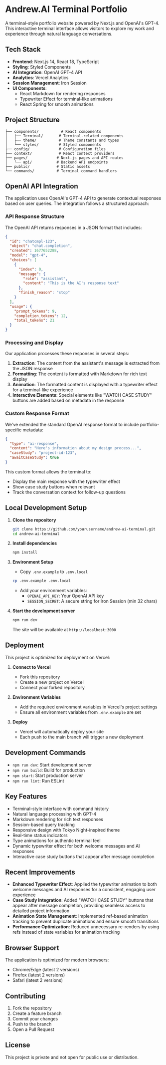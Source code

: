 # Andrew.AI Terminal Portfolio

A terminal-style portfolio website powered by Next.js and OpenAI's GPT-4. This interactive terminal interface allows visitors to explore my work and experience through natural language conversations.

## Tech Stack

- **Frontend**: Next.js 14, React 18, TypeScript
- **Styling**: Styled Components
- **AI Integration**: OpenAI GPT-4 API
- **Analytics**: Vercel Analytics
- **Session Management**: Iron Session
- **UI Components**: 
  - React Markdown for rendering responses
  - Typewriter Effect for terminal-like animations
  - React Spring for smooth animations

## Project Structure

```
├── components/          # React components
│   ├── Terminal/       # Terminal-related components
│   ├── theme/          # Theme constants and types
│   └── styles/         # Styled components
├── config/             # Configuration files
├── context/            # React context providers
├── pages/             # Next.js pages and API routes
│   └── api/           # Backend API endpoints
├── public/            # Static assets
└── commands/          # Terminal command handlers
```

## OpenAI API Integration

The application uses OpenAI's GPT-4 API to generate contextual responses based on user queries. The integration follows a structured approach:

### API Response Structure

The OpenAI API returns responses in a JSON format that includes:

```json
{
  "id": "chatcmpl-123",
  "object": "chat.completion",
  "created": 1677652288,
  "model": "gpt-4",
  "choices": [
    {
      "index": 0,
      "message": {
        "role": "assistant",
        "content": "This is the AI's response text"
      },
      "finish_reason": "stop"
    }
  ],
  "usage": {
    "prompt_tokens": 9,
    "completion_tokens": 12,
    "total_tokens": 21
  }
}
```

### Processing and Display

Our application processes these responses in several steps:

1. **Extraction**: The content from the assistant's message is extracted from the JSON response
2. **Formatting**: The content is formatted with Markdown for rich text display
3. **Animation**: The formatted content is displayed with a typewriter effect for a terminal-like experience
4. **Interactive Elements**: Special elements like "WATCH CASE STUDY" buttons are added based on metadata in the response

### Custom Response Format

We've extended the standard OpenAI response format to include portfolio-specific metadata:

```json
{
  "type": "ai-response",
  "content": "Here's information about my design process...",
  "caseStudy": "project-id-123",
  "awaitCaseStudy": true
}
```

This custom format allows the terminal to:
- Display the main response with the typewriter effect
- Show case study buttons when relevant
- Track the conversation context for follow-up questions

## Local Development Setup

1. **Clone the repository**
   ```bash
   git clone https://github.com/yourusername/andrew-ai-terminal.git
   cd andrew-ai-terminal
   ```

2. **Install dependencies**
   ```bash
   npm install
   ```

3. **Environment Setup**
   - Copy `.env.example` to `.env.local`
   ```bash
   cp .env.example .env.local
   ```
   - Add your environment variables:
     - `OPENAI_API_KEY`: Your OpenAI API key
     - `SESSION_SECRET`: A secure string for Iron Session (min 32 chars)

4. **Start the development server**
   ```bash
   npm run dev
   ```
   The site will be available at `http://localhost:3000`

## Deployment

This project is optimized for deployment on Vercel:

1. **Connect to Vercel**
   - Fork this repository
   - Create a new project on Vercel
   - Connect your forked repository

2. **Environment Variables**
   - Add the required environment variables in Vercel's project settings
   - Ensure all environment variables from `.env.example` are set

3. **Deploy**
   - Vercel will automatically deploy your site
   - Each push to the main branch will trigger a new deployment

## Development Commands

- `npm run dev`: Start development server
- `npm run build`: Build for production
- `npm start`: Start production server
- `npm run lint`: Run ESLint

## Key Features

- Terminal-style interface with command history
- Natural language processing with GPT-4
- Markdown rendering for rich text responses
- Session-based query tracking
- Responsive design with Tokyo Night-inspired theme
- Real-time status indicators
- Type animations for authentic terminal feel
- Dynamic typewriter effect for both welcome messages and AI responses
- Interactive case study buttons that appear after message completion

## Recent Improvements

- **Enhanced Typewriter Effect**: Applied the typewriter animation to both welcome messages and AI responses for a consistent, engaging user experience
- **Case Study Integration**: Added "WATCH CASE STUDY" buttons that appear after message completion, providing seamless access to detailed project information
- **Animation State Management**: Implemented ref-based animation tracking to prevent duplicate animations and ensure smooth transitions
- **Performance Optimization**: Reduced unnecessary re-renders by using refs instead of state variables for animation tracking

## Browser Support

The application is optimized for modern browsers:
- Chrome/Edge (latest 2 versions)
- Firefox (latest 2 versions)
- Safari (latest 2 versions)

## Contributing

1. Fork the repository
2. Create a feature branch
3. Commit your changes
4. Push to the branch
5. Open a Pull Request

## License

This project is private and not open for public use or distribution.
